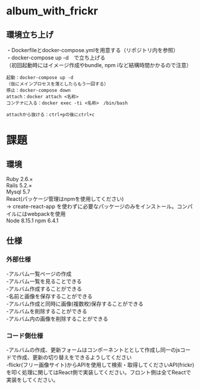 # album_with_frickr

## 環境立ち上げ

・Dockerfileとdocker-compose.ymlを用意する（リポジトリ内を参照）  
・docker-compose up -d　で立ち上げる  
（初回起動時にはイメージ作成やbundle, npm iなど結構時間かかるので注意）  

```
起動：docker-compose up -d
（仮にメインプロセスを落としたらもう一回する）
停止：docker-compose down
attach：docker attach <名称>
コンテナに入る：docker exec -ti <名称>　/bin/bash

attachから抜ける：ctrl+pの後にctrl+c
```

# 課題
## 環境
Ruby 2.6.×  
Rails 5.2.×  
Mysql 5.7  
React(パッケージ管理はnpmを使用してください)  
→ create-react-app を使わずに必要なパッケージのみをインストール。コンパイルにはwebpackを使用  
Node 8.15.1
npm 6.4.1  

## 仕様
### 外部仕様
-アルバム一覧ページの作成  
-アルバム一覧を見ることできる  
-アルバム作成することができる  
-名前と画像を保存することができる  
-アルバム作成と同時に画像(複数枚)保存することができる  
-アルバムを削除することができる  
-アルバム内の画像を削除することができる  

### コード側仕様  
-アルバムの作成、更新フォームはコンポーネントととして作成し同一のjsコードで作成、更新の切り替えをできるようしてください  
-flickr(フリー画像サイト)からAPIを使用して検索・取得してくださいAPI(frickr)を叩く処理に関してはReact側で実装してください。フロント側は全てReactで実装をしてください。

